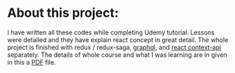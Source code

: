 # About this project:
  I have written all these codes while completing Udemy tutorial. Lessons were detailed 
  and they have explain react concept in great detail. The whole project is finished with redux / redux-saga, <a href="https://github.com/ashur-k/CROWN-CLOTHING-GRAPHQL-APOLLO">graphql</a>, and <a href="https://github.com/ashur-k/CROWN-CLOTHING-REACT-CONTEXT-API">react context-api</a> separately. The details of whole course and what I was learning are in given in this a <a href="https://github.com/ashur-k/crwn-clothing-v1-follow-along/blob/main/client/Complete-React-Course-Course-Guideline.pdf">PDF</a> file.  